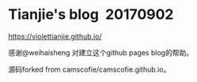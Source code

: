 # Tianjie's blog  20170902 

https://violettianjie.github.io/

感谢@weihaisheng 对建立这个github pages blog的帮助。

源码forked from camscofie/camscofie.github.io。
